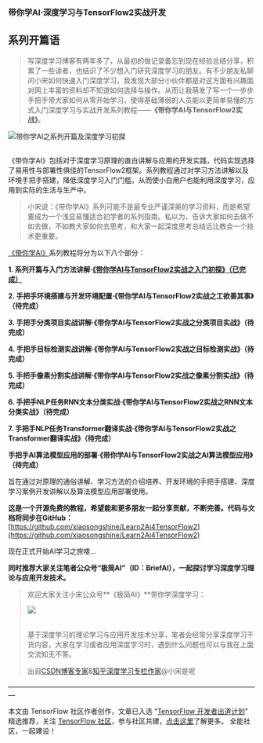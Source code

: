 ### 带你学AI·深度学习与TensorFlow2实战开发


## **系列开篇语**

  

> 写深度学习博客有两年多了，从最初的做记录备忘到现在经验总结分享，积累了一些读者，也结识了不少想入门研究深度学习的朋友。有不少朋友私聊问小宋如何快速入门深度学习，我发现大部分小伙伴都是对这方面有兴趣面对网上丰富的资料却不知道如何选择与操作。从而让我萌发了写一个一步步手把手带大家如何从零开始学习，使得基础薄弱的人员能以更简单易懂的方式入门深度学习与实战开发系列教程——**《带你学AI与TensorFlow2实战》**。

![带你学AI之系列开篇及深度学习初探](https://img-blog.csdnimg.cn/img_convert/9f10931356b7223c0bd98576bc8861a3.png)​

![](data:image/gif;base64,R0lGODlhAQABAPABAP///wAAACH5BAEKAAAALAAAAAABAAEAAAICRAEAOw== "点击并拖拽以移动")

《带你学AI》包括对于深度学习原理的直白讲解与应用的开发实践，代码实现选择了易用性与部署性俱佳的TensorFlow2框架。系列教程通过对学习方法讲解以及环境手把手搭建，降低深度学习入门门槛，从而使小白用户也能利用深度学习，应用到实际的生活与生产中。

  

> 小宋说：《带你学AI》系列可能不是最专业严谨深奥的学习资料，而是希望要成为一个浅显易懂适合初学者的系列指南。私以为，告诉大家如何去做不如去做，不如教大家如何去思考，和大家一起深度思考总结远比教会一个技术更重要。

  

[《带你学AI》](https://github.com/xiaosongshine/Learn2Ai4TensorFlow2)系列教程将分为以下八个部分：

**1. 系列开篇与入门方法讲解·[《带你学AI与TensorFlow2实战之入门初探》（已完成）](https://github.com/xiaosongshine/Learn2Ai4TensorFlow2/Page-1.md)**

**2. 手把手环境搭建与开发环境配置·《带你学AI与TensorFlow2实战之工欲善其事》（待完成）**

**3. 手把手分类项目实战讲解·《带你学AI与TensorFlow2实战之分类项目实战》（待完成）**

**4. 手把手目标检测实战讲解·《带你学AI与TensorFlow2实战之目标检测实战》（待完成）**

**5. 手把手像素分割实战讲解·《带你学AI与TensorFlow2实战之像素分割实战》（待完成）**

**6. 手把手NLP任务RNN文本分类实战·《带你学AI与TensorFlow2实战之RNN文本分类实战》（待完成）**

**7. 手把手NLP任务Transformer翻译实战·《带你学AI与TensorFlow2实战之Transformer翻译实战》（待完成）**

**手把手AI算法模型应用的部署·《带你学AI与TensorFlow2实战之AI算法模型应用》（待完成）**

旨在通过对原理的通俗讲解、学习方法的介绍培养、开发环境的手把手搭建、深度学习案例开发讲解以及算法模型应用部署使用。

**这是一个开源免费的教程，希望能和更多朋友一起分享贡献，不断完善。代码与文档将同步在GitHub：**[https://github.com/xiaosongshine/Learn2Ai4TensorFlow2](https://github.com/xiaosongshine/Learn2Ai4TensorFlow2)

  

现在正式开始AI学习之旅喽...

**同时推荐大家关注笔者公众号“极简AI”（ID：BriefAI），一起探讨学习深度学习理论与应用开发技术。**

> 欢迎大家关注小宋公众号**《极简AI》**带你学深度学习：
> 
> ![](https://img-blog.csdnimg.cn/img_convert/f4c0601fd8f86b2795e3d00928660bd9.png)​
> 
> ![](data:image/gif;base64,R0lGODlhAQABAPABAP///wAAACH5BAEKAAAALAAAAAABAAEAAAICRAEAOw== "点击并拖拽以移动")
> 
> ​基于深度学习的理论学习与应用开发技术分享，笔者会经常分享深度学习干货内容，大家在学习或者应用深度学习时，遇到什么问题也可以与我在上面交流知无不答。
> 
> 出自[CSDN博客专家](https://xiaosongshine.blog.csdn.net/)&[知乎深度学习专栏作家](https://www.zhihu.com/people/xiaosongshine/activities)@小宋是呢

—————————————————————————————————————

本文由 TensorFlow 社区作者创作，文章已入选 “[TensorFlow 开发者出道计划](https://blog.csdn.net/tensorflowforum/article/details/109832059)” 精选推荐，关注 [TensorFlow 社区](https://blog.csdn.net/tensorflowforum)，参与社区共建，[点击这里](https://blog.csdn.net/tensorflowforum/article/details/109822833)了解更多。 全能社区，一起建设！
